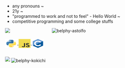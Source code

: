 - any pronouns ~ <br />
- 21y ~ <br />
- "programmed to work and not to feel" - Hello World ~
- competitive programming and some college stuffs
<div>
  <a href="https://github.com/just-sleepy">
  <img height="180cm" src="https://github-readme-stats.vercel.app/api?username=just-sleepy&show_icons=true&theme=midnight-purple&include_all_commits=true&count_private=true"/>
  <img align="right" alt="belphy-astolfo" width="350"src="https://cdn.discordapp.com/attachments/821108828548235298/882688108909428827/astolfobestboi.gif">
</div>
<div style="display: inline_block"><br>
  <img align="center" alt="belphy-Python" height="30" width="40" src="https://raw.githubusercontent.com/devicons/devicon/master/icons/python/python-original.svg">
  <img align="center" alt="belphy-Js" height="30" width="40" src="https://raw.githubusercontent.com/devicons/devicon/master/icons/javascript/javascript-original.svg">
  <img align="center" alt="belphy-C" height="30" width="40" src="https://raw.githubusercontent.com/devicons/devicon/master/icons/c/c-original.svg">
</div>
  
  ##
  <div>
  <a href="https://steamcommunity.com/id/belphyuwu/" target="_blank"><img src="https://img.shields.io/badge/Steam-000000?style=for-the-badge&logo=steam&logoColor=white" target="_blank"></a> 
  <img align="center" alt="belphy-kokichi" width="80"src="https://media.discordapp.net/attachments/821108828548235298/882688640675905576/kokichipixgif.gif">
 </div>
